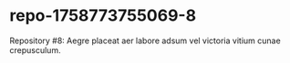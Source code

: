 # repo-1758773755069-8
Repository #8: Aegre placeat aer labore adsum vel victoria vitium cunae crepusculum.
